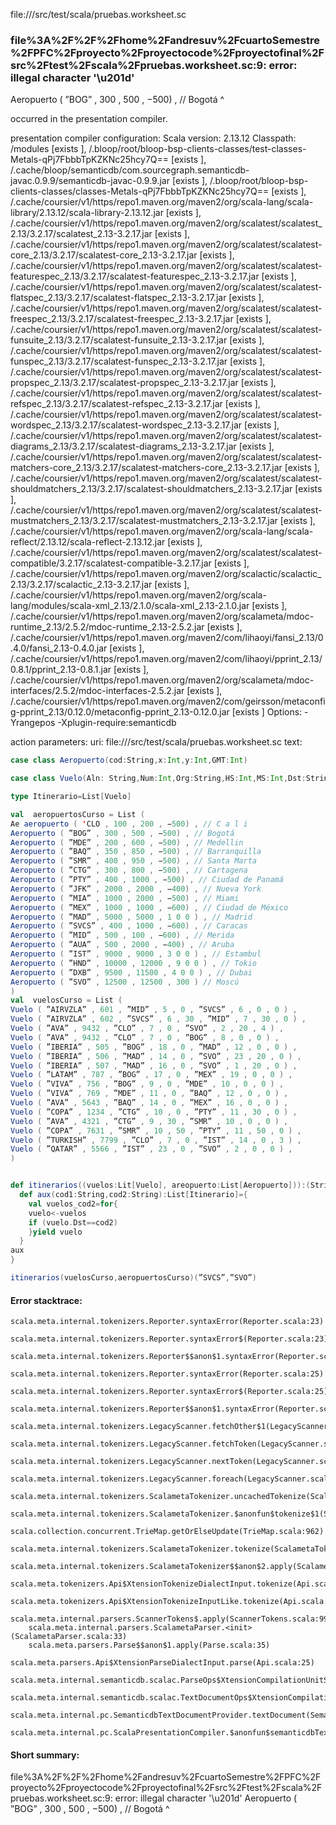 file://<WORKSPACE>/src/test/scala/pruebas.worksheet.sc
### file%3A%2F%2F%2Fhome%2Fandresuv%2FcuartoSemestre%2FPFC%2Fproyecto%2Fproyectocode%2Fproyectofinal%2Fsrc%2Ftest%2Fscala%2Fpruebas.worksheet.sc:9: error: illegal character '\u201d'
Aeropuerto ( ”BOG” , 300 , 500 , −500) , // Bogotá
             ^

occurred in the presentation compiler.

presentation compiler configuration:
Scala version: 2.13.12
Classpath:
/modules [exists ], <WORKSPACE>/.bloop/root/bloop-bsp-clients-classes/test-classes-Metals-qPj7FbbbTpKZKNc25hcy7Q== [exists ], <HOME>/.cache/bloop/semanticdb/com.sourcegraph.semanticdb-javac.0.9.9/semanticdb-javac-0.9.9.jar [exists ], <WORKSPACE>/.bloop/root/bloop-bsp-clients-classes/classes-Metals-qPj7FbbbTpKZKNc25hcy7Q== [exists ], <HOME>/.cache/coursier/v1/https/repo1.maven.org/maven2/org/scala-lang/scala-library/2.13.12/scala-library-2.13.12.jar [exists ], <HOME>/.cache/coursier/v1/https/repo1.maven.org/maven2/org/scalatest/scalatest_2.13/3.2.17/scalatest_2.13-3.2.17.jar [exists ], <HOME>/.cache/coursier/v1/https/repo1.maven.org/maven2/org/scalatest/scalatest-core_2.13/3.2.17/scalatest-core_2.13-3.2.17.jar [exists ], <HOME>/.cache/coursier/v1/https/repo1.maven.org/maven2/org/scalatest/scalatest-featurespec_2.13/3.2.17/scalatest-featurespec_2.13-3.2.17.jar [exists ], <HOME>/.cache/coursier/v1/https/repo1.maven.org/maven2/org/scalatest/scalatest-flatspec_2.13/3.2.17/scalatest-flatspec_2.13-3.2.17.jar [exists ], <HOME>/.cache/coursier/v1/https/repo1.maven.org/maven2/org/scalatest/scalatest-freespec_2.13/3.2.17/scalatest-freespec_2.13-3.2.17.jar [exists ], <HOME>/.cache/coursier/v1/https/repo1.maven.org/maven2/org/scalatest/scalatest-funsuite_2.13/3.2.17/scalatest-funsuite_2.13-3.2.17.jar [exists ], <HOME>/.cache/coursier/v1/https/repo1.maven.org/maven2/org/scalatest/scalatest-funspec_2.13/3.2.17/scalatest-funspec_2.13-3.2.17.jar [exists ], <HOME>/.cache/coursier/v1/https/repo1.maven.org/maven2/org/scalatest/scalatest-propspec_2.13/3.2.17/scalatest-propspec_2.13-3.2.17.jar [exists ], <HOME>/.cache/coursier/v1/https/repo1.maven.org/maven2/org/scalatest/scalatest-refspec_2.13/3.2.17/scalatest-refspec_2.13-3.2.17.jar [exists ], <HOME>/.cache/coursier/v1/https/repo1.maven.org/maven2/org/scalatest/scalatest-wordspec_2.13/3.2.17/scalatest-wordspec_2.13-3.2.17.jar [exists ], <HOME>/.cache/coursier/v1/https/repo1.maven.org/maven2/org/scalatest/scalatest-diagrams_2.13/3.2.17/scalatest-diagrams_2.13-3.2.17.jar [exists ], <HOME>/.cache/coursier/v1/https/repo1.maven.org/maven2/org/scalatest/scalatest-matchers-core_2.13/3.2.17/scalatest-matchers-core_2.13-3.2.17.jar [exists ], <HOME>/.cache/coursier/v1/https/repo1.maven.org/maven2/org/scalatest/scalatest-shouldmatchers_2.13/3.2.17/scalatest-shouldmatchers_2.13-3.2.17.jar [exists ], <HOME>/.cache/coursier/v1/https/repo1.maven.org/maven2/org/scalatest/scalatest-mustmatchers_2.13/3.2.17/scalatest-mustmatchers_2.13-3.2.17.jar [exists ], <HOME>/.cache/coursier/v1/https/repo1.maven.org/maven2/org/scala-lang/scala-reflect/2.13.12/scala-reflect-2.13.12.jar [exists ], <HOME>/.cache/coursier/v1/https/repo1.maven.org/maven2/org/scalatest/scalatest-compatible/3.2.17/scalatest-compatible-3.2.17.jar [exists ], <HOME>/.cache/coursier/v1/https/repo1.maven.org/maven2/org/scalactic/scalactic_2.13/3.2.17/scalactic_2.13-3.2.17.jar [exists ], <HOME>/.cache/coursier/v1/https/repo1.maven.org/maven2/org/scala-lang/modules/scala-xml_2.13/2.1.0/scala-xml_2.13-2.1.0.jar [exists ], <HOME>/.cache/coursier/v1/https/repo1.maven.org/maven2/org/scalameta/mdoc-runtime_2.13/2.5.2/mdoc-runtime_2.13-2.5.2.jar [exists ], <HOME>/.cache/coursier/v1/https/repo1.maven.org/maven2/com/lihaoyi/fansi_2.13/0.4.0/fansi_2.13-0.4.0.jar [exists ], <HOME>/.cache/coursier/v1/https/repo1.maven.org/maven2/com/lihaoyi/pprint_2.13/0.8.1/pprint_2.13-0.8.1.jar [exists ], <HOME>/.cache/coursier/v1/https/repo1.maven.org/maven2/org/scalameta/mdoc-interfaces/2.5.2/mdoc-interfaces-2.5.2.jar [exists ], <HOME>/.cache/coursier/v1/https/repo1.maven.org/maven2/com/geirsson/metaconfig-pprint_2.13/0.12.0/metaconfig-pprint_2.13-0.12.0.jar [exists ]
Options:
-Yrangepos -Xplugin-require:semanticdb


action parameters:
uri: file://<WORKSPACE>/src/test/scala/pruebas.worksheet.sc
text:
```scala
case class Aeropuerto(cod:String,x:Int,y:Int,GMT:Int)

case class Vuelo(Aln: String,Num:Int,Org:String,HS:Int,MS:Int,Dst:String,HL:Int,ML:Int,Esc:Int)

type Itinerario=List[Vuelo]

val  aeropuertosCurso = List (
Ae aeropuerto ( 'CLO , 100 , 200 , −500) , // C a l i
Aeropuerto ( ”BOG” , 300 , 500 , −500) , // Bogotá
Aeropuerto ( ”MDE” , 200 , 600 , −500) , // Medellin
Aeropuerto ( ”BAQ” , 350 , 850 , −500) , // Barranquilla
Aeropuerto ( ”SMR” , 400 , 950 , −500) , // Santa Marta
Aeropuerto ( ”CTG” , 300 , 800 , −500) , // Cartagena
Aeropuerto ( ”PTY” , 400 , 1000 , −500) , // Ciudad de Panamá
Aeropuerto ( ”JFK” , 2000 , 2000 , −400) , // Nueva York
Aeropuerto ( ”MIA” , 1000 , 2000 , −500) , // Miami
Aeropuerto ( ”MEX” , 1000 , 1000 , −600) , // Ciudad de México
Aeropuerto ( ”MAD” , 5000 , 5000 , 1 0 0 ) , // Madrid
Aeropuerto ( ”SVCS” , 400 , 1000 , −600) , // Caracas
Aeropuerto ( ”MID” , 500 , 100 , −600) , // Merida
Aeropuerto ( ”AUA” , 500 , 2000 , −400) , // Aruba
Aeropuerto ( ”IST” , 9000 , 9000 , 3 0 0 ) , // Estambul
Aeropuerto ( ”HND” , 10000 , 12000 , 9 0 0 ) , // Tokio
Aeropuerto ( ”DXB” , 9500 , 11500 , 4 0 0 ) , // Dubai
Aeropuerto ( ”SVO” , 12500 , 12500 , 300 ) // Moscú
)
val  vuelosCurso = List (
Vuelo ( ”AIRVZLA” , 601 , ”MID” , 5 , 0 , ”SVCS” , 6 , 0 , 0 ) ,
Vuelo ( ”AIRVZLA” , 602 , ”SVCS” , 6 , 30 , ”MID” , 7 , 30 , 0 ) ,
Vuelo ( ”AVA” , 9432 , ”CLO” , 7 , 0 , ”SVO” , 2 , 20 , 4 ) ,
Vuelo ( ”AVA” , 9432 , ”CLO” , 7 , 0 , ”BOG” , 8 , 0 , 0 ) ,
Vuelo ( ”IBERIA” , 505 , ”BOG” , 18 , 0 , ”MAD” , 12 , 0 , 0 ) ,
Vuelo ( ”IBERIA” , 506 , ”MAD” , 14 , 0 , ”SVO” , 23 , 20 , 0 ) ,
Vuelo ( ”IBERIA” , 507 , ”MAD” , 16 , 0 , ”SVO” , 1 , 20 , 0 ) ,
Vuelo ( ”LATAM” , 787 , ”BOG” , 17 , 0 , ”MEX” , 19 , 0 , 0 ) ,
Vuelo ( ”VIVA” , 756 , ”BOG” , 9 , 0 , ”MDE” , 10 , 0 , 0 ) ,
Vuelo ( ”VIVA” , 769 , ”MDE” , 11 , 0 , ”BAQ” , 12 , 0 , 0 ) ,
Vuelo ( ”AVA” , 5643 , ”BAQ” , 14 , 0 , ”MEX” , 16 , 0 , 0 ) ,
Vuelo ( ”COPA” , 1234 , ”CTG” , 10 , 0 , ”PTY” , 11 , 30 , 0 ) ,
Vuelo ( ”AVA” , 4321 , ”CTG” , 9 , 30 , ”SMR” , 10 , 0 , 0 ) ,
Vuelo ( ”COPA” , 7631 , ”SMR” , 10 , 50 , ”PTY” , 11 , 50 , 0 ) ,
Vuelo ( ”TURKISH” , 7799 , ”CLO” , 7 , 0 , ”IST” , 14 , 0 , 3 ) ,
Vuelo ( ”QATAR” , 5566 , ”IST” , 23 , 0 , ”SVO” , 2 , 0 , 0 ) ,
)


def itinerarios((vuelos:Lit[Vuelo], areopuerto:List[Aeropuerto])):(String,String)=>List[Itinerario]={
  def aux(cod1:String,cod2:String):List[Itinerario]={
    val vuelos_cod2=for{
    vuelo<-vuelos
    if (vuelo.Dst==cod2) 
    }yield vuelo
  }
aux
}

itinerarios(vuelosCurso,aeropuertosCurso)(”SVCS”,”SVO”)
```



#### Error stacktrace:

```
scala.meta.internal.tokenizers.Reporter.syntaxError(Reporter.scala:23)
	scala.meta.internal.tokenizers.Reporter.syntaxError$(Reporter.scala:23)
	scala.meta.internal.tokenizers.Reporter$$anon$1.syntaxError(Reporter.scala:33)
	scala.meta.internal.tokenizers.Reporter.syntaxError(Reporter.scala:25)
	scala.meta.internal.tokenizers.Reporter.syntaxError$(Reporter.scala:25)
	scala.meta.internal.tokenizers.Reporter$$anon$1.syntaxError(Reporter.scala:33)
	scala.meta.internal.tokenizers.LegacyScanner.fetchOther$1(LegacyScanner.scala:476)
	scala.meta.internal.tokenizers.LegacyScanner.fetchToken(LegacyScanner.scala:481)
	scala.meta.internal.tokenizers.LegacyScanner.nextToken(LegacyScanner.scala:214)
	scala.meta.internal.tokenizers.LegacyScanner.foreach(LegacyScanner.scala:982)
	scala.meta.internal.tokenizers.ScalametaTokenizer.uncachedTokenize(ScalametaTokenizer.scala:23)
	scala.meta.internal.tokenizers.ScalametaTokenizer.$anonfun$tokenize$1(ScalametaTokenizer.scala:16)
	scala.collection.concurrent.TrieMap.getOrElseUpdate(TrieMap.scala:962)
	scala.meta.internal.tokenizers.ScalametaTokenizer.tokenize(ScalametaTokenizer.scala:16)
	scala.meta.internal.tokenizers.ScalametaTokenizer$$anon$2.apply(ScalametaTokenizer.scala:331)
	scala.meta.tokenizers.Api$XtensionTokenizeDialectInput.tokenize(Api.scala:25)
	scala.meta.tokenizers.Api$XtensionTokenizeInputLike.tokenize(Api.scala:14)
	scala.meta.internal.parsers.ScannerTokens$.apply(ScannerTokens.scala:994)
	scala.meta.internal.parsers.ScalametaParser.<init>(ScalametaParser.scala:33)
	scala.meta.parsers.Parse$$anon$1.apply(Parse.scala:35)
	scala.meta.parsers.Api$XtensionParseDialectInput.parse(Api.scala:25)
	scala.meta.internal.semanticdb.scalac.ParseOps$XtensionCompilationUnitSource.toSource(ParseOps.scala:17)
	scala.meta.internal.semanticdb.scalac.TextDocumentOps$XtensionCompilationUnitDocument.toTextDocument(TextDocumentOps.scala:206)
	scala.meta.internal.pc.SemanticdbTextDocumentProvider.textDocument(SemanticdbTextDocumentProvider.scala:54)
	scala.meta.internal.pc.ScalaPresentationCompiler.$anonfun$semanticdbTextDocument$1(ScalaPresentationCompiler.scala:400)
```
#### Short summary: 

file%3A%2F%2F%2Fhome%2Fandresuv%2FcuartoSemestre%2FPFC%2Fproyecto%2Fproyectocode%2Fproyectofinal%2Fsrc%2Ftest%2Fscala%2Fpruebas.worksheet.sc:9: error: illegal character '\u201d'
Aeropuerto ( ”BOG” , 300 , 500 , −500) , // Bogotá
             ^